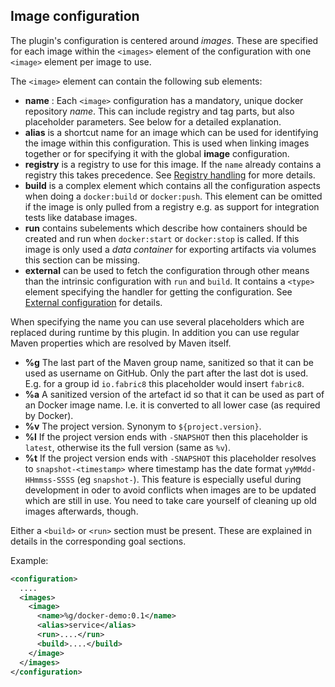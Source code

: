 ## Image configuration

The plugin's configuration is centered around *images*. These are
specified for each image within the `<images>` element of the
configuration with one `<image>` element per image to use.

The `<image>` element can contain the following sub elements:

* **name** : Each `<image>` configuration has a mandatory, unique docker
  repository *name*. This can include registry and tag parts, but also placeholder
  parameters. See below for a detailed explanation.
* **alias** is a shortcut name for an image which can be used for
  identifying the image within this configuration. This is used when
  linking images together or for specifying it with the global
  **image** configuration.
* **registry** is a registry to use for this image. If the `name`
  already contains a registry this takes precedence. See
  [Registry handling](#registry-handling) for more details.
* **build** is a complex element which contains all the configuration
  aspects when doing a `docker:build` or `docker:push`. This element
  can be omitted if the image is only pulled from a registry e.g. as
  support for integration tests like database images.
* **run** contains subelements which describe how containers should be
  created and run when `docker:start` or `docker:stop` is called. If
  this image is only used a *data container* for exporting artifacts
  via volumes this section can be missing.
* **external** can be used to fetch the configuration through other
  means than the intrinsic configuration with `run` and `build`. It
  contains a `<type>` element specifying the handler for getting the
  configuration. See [External configuration](#external-configuration)
  for details.

When specifying the name you can use several placeholders which are replaced
during runtime by this plugin. In addition you can use regular Maven properties which are resolved by Maven itself.

* **%g** The last part of the Maven group name, sanitized so that it can be used as username on GitHub. Only the part after the last dot is used. E.g. for a group id `io.fabric8` this placeholder would insert `fabric8`.
* **%a** A sanitized version of the artefact id so that it can be used as part of an Docker image name. I.e. it is converted to all lower case (as required by Docker).
* **%v** The project version. Synonym to `${project.version}`.
* **%l** If the project version ends with `-SNAPSHOT` then this placeholder is `latest`, otherwise its the full version (same as `%v`).
* **%t** If the project version ends with `-SNAPSHOT` this placeholder resolves to `snapshot-<timestamp>` where timestamp has the date format `yyMMdd-HHmmss-SSSS` (eg `snapshot-`). This feature is especially useful during development in oder to avoid conflicts when images are to be updated which are still in use. You need to take care yourself of cleaning up old images afterwards, though.


Either a `<build>` or `<run>` section must be present. These are explained in
details in the corresponding goal sections.

Example:

````xml
<configuration>
  ....
  <images>
    <image>
      <name>%g/docker-demo:0.1</name>
      <alias>service</alias>
      <run>....</run>
      <build>....</build>
    </image>
  </images>
</configuration>
````
